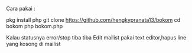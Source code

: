 Cara pakai :

pkg install php
git clone https://github.com/hengkypranata13/bokom
cd bokom
php bokom.php

Kalau statusnya error/stop tiba tiba
Edit mailist pakai text editor,hapus line yang kosong di mailist

